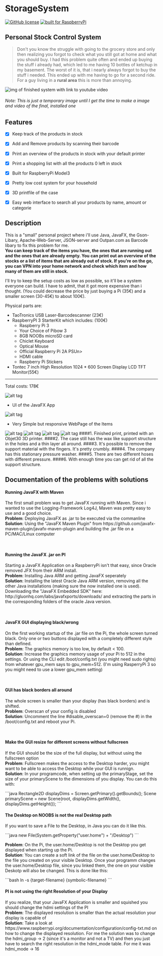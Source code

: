 # StorageSystem

[![GitHub license](https://img.shields.io/github/license/mashape/apistatus.svg)](https://github.com/timgrossmann/StorageSystem/blob/master/LICENSE)
[![built for RaspberryPi](https://img.shields.io/badge/Built%20for-RaspberryPi-green.svg)](https://www.raspberrypi.orgx/)

## Personal Stock Control System

>Don't you know the struggle with going to the grocery store and only then realizing you forgot to check what you still got at home and what you should buy.
I had this problem quite often and ended up buying the stuff i already had, which led to me having 10 bottles of ketchup in my basement. The worst of it is, that i nearly always forgot to buy the stuff i needed. This ended up with me having to go for a second ride.
<br />For a guy living in a <b>rural area</b> this is more than annoying.

![img of finished system with link to youtube video](./img/tempImgOfSystem.jpg)
###### Note: This is just a temporary image until I get the time to make a image and video of the final, installed one

## Features
- [x] Keep track of the products in stock
- [x] Add and Remove products by scanning their barcode
- [x] Print an overview of the products in stock with your default printer
- [x] Print a shopping list with all the products 0 left in stock
- [x] Built for RaspberryPi Model3
- [x] Pretty low cost system for your household
- [x] 3D printfile of the case
- [x] Easy web interface to search all your products by name, amount or categorie


## Description
This is a "small" personal project where i'll use Java, JavaFX, the Gson-Libary, Apache-Web-Server, JSON-server and Outpan.com as Barcode libary to fix this problem for me. 
<br /><b>You can keep track of the items you have, the ones that are running out and the ones that are already empty.
You can print out an overview of the stocks or a list of items that are already out of stock.
If you're on the go, you can VPN into your home network and check which item and how many of them are still in stock.</b>

I'll try to keep the setup costs as low as possible, so it'll be a system everyone can build.
I have to admit, that it got more expensive than i thought. (You could decrease the price by just buying a Pi (35€) and a smaller screen (30-45€) to about 100€).

Physical parts are: 
  - TaoTronics USB Laser-Barcodescanner (23€)
  - RaspberryPI 3 StarterKit which includes: (100€)
      - Raspberry Pi 3
      - Your Choice of Pibow 3
      - 8GB NOOBs microSD card
      - Chiclet Keyboard
      - Optical Mouse
      - Official Raspberry Pi 2A PSUn>
      - HDMI cable
      - Raspberry Pi Stickers
  - Tontec 7 inch High Resolution 1024 * 600 Screen Display LCD TFT Monitor(55€)

------------------------------
Total costs: 178€

![alt tag](https://github.com/timgrossmann/StorageSystem/blob/master/img/storageSystem_V1_1.png)
- UI of the JavaFX App


![alt tag](https://raw.githubusercontent.com/timgrossmann/StorageSystem/master/img/WebView.png)
- Very Simple but responsive WebPage of the Items

![alt tag](http://ecx.images-amazon.com/images/I/71T55P9USGL._SL1500_.jpg)
![alt tag](http://ecx.images-amazon.com/images/I/51RxfzoqFXL._SY300_.jpg)
![alt tag](http://ecx.images-amazon.com/images/I/61qFVwEcWrL._SL1200_.jpg)
![alt tag](./case/casePrint.jpg)
####1. Finished print, printed with an Objet30 3D printer.
####2. The case still has the wax like support structure in the holes and a thin layer all around.
####3. It's possible to remove the support material with the fingers. It's pretty crumbly.
####4. The company has this stationary pressure washer.
####5. There are two different hoses with different pressure.
####6. With enough time you can get rid of all the support structure.

<h2>Documentation of the problems with solutions</h2>
<h4>Running JavaFX with Maven</h4>
<p>The first small problem was to get JavaFX running with Maven. Since i wanted to use the Logging-Framework Log4J, Maven was pretty easy to use and a good choice. <br />
<b>Problem</b>: Deploying JavaFX as .jar to be executed via the commanline <br />
<b>Solution</b>: Using the "JavaFX Maven Plugin" from https://github.com/javafx-maven-plugin/javafx-maven-plugin and building the .jar file on a PC/MAC/Linux computer</p>

<br />

<h4>Running the JavaFX .jar on PI</h4>
<p>Starting a JavaFX Application on a RaspberryPi isn't that easy, since Oracle removed JFX from their ARM install. <br />
<b>Problem</b>: Installing Java ARM and getting JavaFX seperately <br />
<b>Solution</b>: Installing the latest Oracle Java ARM version, removing all the other Java installations (making sure the now installed one is used). Downloading the "JavaFX Embedded SDK" here: http://gluonhq.com/labs/javafxports/downloads/ and extracting the parts in the corresponding folders of the oracle Java version.</p>

<br />

<h4>JavaFX GUI displaying black/wrong</h4>
<p>On the first working startup of the .jar file on the Pi, the whole screen turned black. Only one or two buttons displayed with a completely different style than defined. <br />
<b>Problem</b>: The graphics memory is too low, by default < 100. <br />
<b>Solution</b>: Increase the graphics memory usage of your Pi to 512 in the settings. Or using the CLI edit /boot/config.txt (you might need sudo rights) from whatever gpu_mem says to gpu_mem=512. (I'm using RasperryPi 3 so you might need to use a lower gpu_mem setting)</p>

<br />

<h4>GUI has black borders all around</h4>
<p>The whole screen is smaller than your display (has black borders) and is shifted. <br />
<b>Problem</b>: Overscan of your config is disabled <br />
<b>Solution</b>: Uncomment the line #disable_overscan=0 (remove the #) in the /boot/config.txt and reboot your Pi.</p>

<br />

<h4>Make the GUI resize for different screens without fullscreen</h4>
<p>If the GUI should be the size of the full display, but without using the fullscreen option <br />
<b>Problem</b>: Fullscreen makes the access to the Desktop harder, you might want to be able to access the Desktop while your GUI is runnign. <br />
<b>Solution</b>: In your programcode, when setting up the primaryStage, set the size of your primaryScene to the dimensions of you display. You can do this with:</p>
```java
Rectangle2D displayDims = Screen.getPrimary().getBounds();
Scene primaryScene = new Scene(root, displayDims.getWidth(), displayDims.getHeight());
```

<br />

<h4>The Desktop on NOOBS is not the real Desktop path</h4>
<p>If you want to save a File to the Desktop, in Java you can do it like this.</p>
```java
new File(System.getProperty("user.home") + "/Desktop")
```
<p><b>Problem</b>: On the Pi, the user.home/Desktop is not the Desktop you get displayed when starting up the Pi. <br />
<b>Solution</b>: You can create a soft link of the file on the user.home/Desktop to the file you created on your visible Desktop. Once your programm changes the user.home/Desktop file, since you linked them, the one on your visible Deskotp will also be changed. This is done like this:</p>
```bash
ln -s {target-filename} {symbolic-filename}
```

<br />

<h4>PI is not using the right Resolution of your Display</h4>
<p>If you realize, that your JavaFX Application is smaller and squished you should change the hdmi settings of the PI<br />
<b>Problem</b>: The displayed resolution is smaller than the actual resolution your display is capable of <br />
<b>Solution</b>: Take a look at https://www.raspberrypi.org/documentation/configuration/config-txt.md on how to change the displayed resolution. For me the solution was to change the hdmi_group -> 2 (since it's a monitor and not a TV) and then you just have to search the right resolution in the hdmi_mode table. For me it was hdmi_mode -> 16</p>
